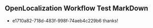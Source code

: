 ## OpenLocalization Workflow Test MarkDown
* e1710a82-718d-483f-998f-74aeb4c229b6 
thanks!<!--HONumber=Mar16_HO2-->
